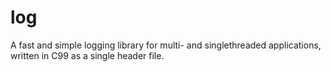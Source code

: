 # log
A fast and simple logging library for multi- and singlethreaded applications, written in C99 as a single header file.
